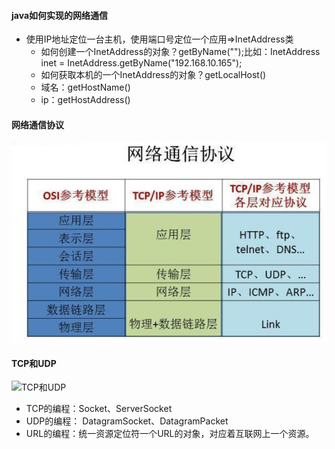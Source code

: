 #### java如何实现的网络通信
   - 使用IP地址定位一台主机，使用端口号定位一个应用=>InetAddress类
     - 如何创建一个InetAddress的对象？getByName("");比如：InetAddress inet = InetAddress.getByName("192.168.10.165");
     - 如何获取本机的一个InetAddress的对象？getLocalHost()
     - 域名：getHostName()
     - ip：getHostAddress()
#### 网络通信协议
![网络通信协议](https://raw.githubusercontent.com/zhangchao-git/javase-learning/master/images/%E7%BD%91%E7%BB%9C%E9%80%9A%E4%BF%A1%E5%8D%8F%E8%AE%AE.bmp)
#### TCP和UDP
![TCP和UDP](https://raw.githubusercontent.com/zhangchao-git/javase-learning/master/images/TCP%E5%92%8CUDP.bmp)
   - TCP的编程：Socket、ServerSocket
   - UDP的编程： DatagramSocket、DatagramPacket
   - URL的编程：统一资源定位符一个URL的对象，对应着互联网上一个资源。
